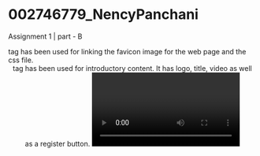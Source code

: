 # 002746779_NencyPanchani
Assignment 1 | part - B
<link> tag has been used for linking the favicon image for the web page and the css file.
<header> tag has been used for introductory content. It has logo, title, video as well as a register button.
<video> tag has been used to embed a video file to  the website
<section> tag has been used to store summary of the website as well as an audio file.
<audio> tag has been used to embed a audio file to the website.
<footer> tag stores generic information about the page.
register here button directs to the Registerwithus page where one can enter details to register themselves
